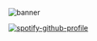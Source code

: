 ![banner](https://cloud-lv1si39p2-hack-club-bot.vercel.app/0creative-banner.png)

[![spotify-github-profile](https://spotify-github-profile.vercel.app/api/view?uid=31x7pj57ad5xav7b47q5mk6mctwu&cover_image=true&theme=default&show_offline=false&background_color=000000&interchange=false&bar_color=7d11e8&bar_color_cover=true)](https://github.com/kittinan/spotify-github-profile)
